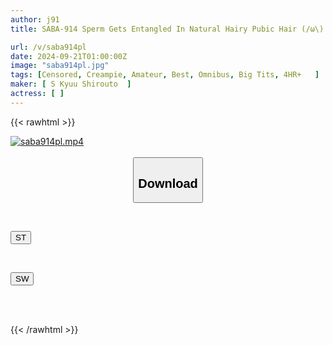 ```yaml
---
author: j91
title: SABA-914 Sperm Gets Entangled In Natural Hairy Pubic Hair (/ω\) Natural Pussy Girl Creampie SEX 20 Shots In A Row Ww Untrimmed Pubic Hair Amateur Girl's Naivety & Purity Is Too Cheaty And Too Much Wanking Attention! Bushy Pussy Semen Squirt Squirt Slippery SPECIAL Best!

url: /v/saba914pl
date: 2024-09-21T01:00:00Z
image: "saba914pl.jpg"
tags: [Censored, Creampie, Amateur, Best, Omnibus, Big Tits, 4HR+	]
maker: [ S Kyuu Shirouto  ]
actress: [ ]
---
```



{{< rawhtml >}}

<div class="video" data-videoid="rkrPOm6eBzIbDPO">
    <a href="javascript:;">
        <img src="/v/saba914pl/saba914pl.jpg" width="WIDTH" height="HEIGHT" alt="saba914pl.mp4" loading="lazy">
    </a>
</div>

<script type="text/javascript" src="https://j91.asia/asset/on-demand-st.js"></script>

<br>
  <link rel="stylesheet" href="https://j91.asia/asset/bs5.css">
  
  <center>
  <button class="btn btn-primary" type="button" data-bs-toggle="collapse" data-bs-target=".multi-collapse" aria-expanded="false" aria-controls="multiCollapseExample1 multiCollapseExample2"><h2>Download</h2></button></center>
</p>
<div class="row">
  <div class="col">
    <div class="collapse multi-collapse" id="multiCollapseExample1">
      <div class="card card-body">
	      	      <br>
<div class="buttons">  
<p><a href="/v/saba914pl/st.html" target="_blank"><button class="btn-hover color-3"><i class="fa fa-download"></i> ST</button></a></p></div>
    </div>
  </div>
</div>
  <div class="col">
    <div class="collapse multi-collapse" id="multiCollapseExample2">
      <div class="card card-body">
	      <br>
<div class="buttons">
<p><a href="/v/saba914pl/sw.html" target="_blank"><button class="btn-hover color-2"><i class="fa fa-download"></i> SW</button></a></p></div>
<br><br>
      </div>
    </div>
  </div>
</div>

{{< /rawhtml >}}